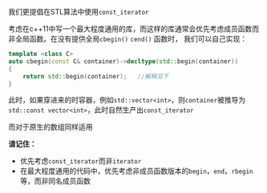 我们更提倡在STL算法中使用`const_iterator`

考虑在c++11中写一个最大程度通用的库，而这样的库通常会优先考虑成员函数而非全局函数。在没有提供全局`cbegin()` `cend()` 函数时，
我们可以自己实现：
```cpp
template <class C>
auto cbegin(const C& container)->decltype(std::begin(container))
{
    return std::begin(container);   //解释见下
}
```

此时，如果穿进来的时容器，例如`std::vector<int>`，则`container`被推导为`std::const vector<int>`，此时自然生产出`const_iterator`

而对于原生的数组同样适用

**请记住：**

- 优先考虑`const_iterator`而非`iterator`
- 在最大程度通用的代码中，优先考虑非成员函数版本的`begin`，`end`，`rbegin`等，而非同名成员函数